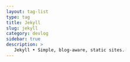 ```yaml
---
layout: tag-list
type: tag
title: Jekyll
slug: jekyll
category: devlog
sidebar: true
description: >
   Jekyll • Simple, blog-aware, static sites.
---
```

